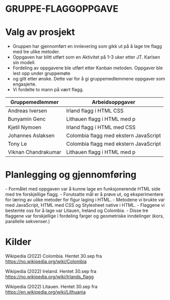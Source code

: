 # GRUPPE-FLAGGOPPGAVE
<h1>Valg av prosjekt</h1>

- Gruppen har gjennomført en innlevering som gikk ut på å lage tre flagg med tre ulike metoder.
- Oppgaven har blitt utført som en Aktivitet på 1-3 uker etter JT. Karlsen sin modell.
- Fordeling av oppgavene ble utført etter Kanban metoden. Oppgaver ble lest opp under gruppemøte
- og gitt etter ønske. Dette var for å gi gruppemedlemmene oppgaver som engasjerte. 
- Vi fordelte to mann på vært flagg.   

| Gruppemedlemmer     | Arbeidsoppgaver                       | 
|---------------------|---------------------------------------|
| Andreas Iversen     | Irland flagg i HTML CSS               |
| Bunyamin Genc       | Lithauen flagg i HTML med p           |
| Kjetil Nymoen       | Irland flagg i HTML med CSS           |
| Johannes Aslaksen   | Colombia flagg med ekstern JavaScript |
| Tony Le             | Colombia flagg med ekstern JavaScript |
| Viknan Chandrakumar | Lithauen flagg i HTML med p           |

<h1>Planlegging og gjennomføring</h1>
- Formålet med oppgaven var å kunne lage en funksjonerende HTML side med tre forskjellige flagg.
- Forutsatte mål er å prøve ut, og eksperimentere for læring av ulike metoder for figur laging i HTML.
- Metodene vi brukte var med JavaScript, HTML med CSS og Stylesheet native i HTML.
- Flaggene vi bestemte oss for å lage var Litauen, Ireland og Colombia.
- Disse tre flaggene var forskjellige i fordeling farger og geometriske inndelinger (kors, parallelle sekvenser.)

<h1>Kilder</h1>


Wikipedia (2022) Colombia. Hentet 30.sep fra https://no.wikipedia.org/wiki/Colombia

Wikipedia (2022) Ireland. Hentet 30.sep fra https://no.wikipedia.org/wiki/Irlands_flagg

Wikipedia (2022) Litauen. Hentet 30.sep fra https://en.wikipedia.org/wiki/Lithuania

